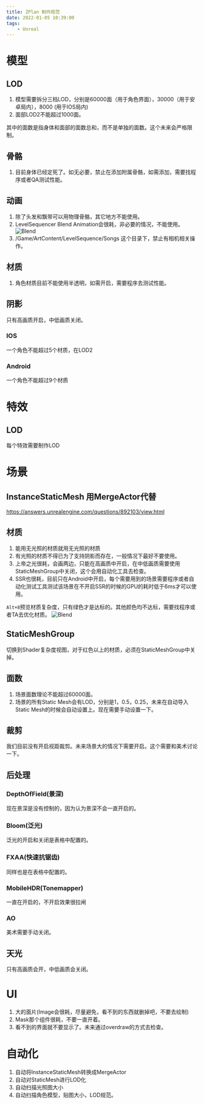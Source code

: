 ```yaml
---
title: ZPlan 制作规范
date: 2022-01-05 10:39:00
tags:
    - Unreal
---
```

# 模型
## LOD
1. 模型需要拆分三档LOD，分别是60000面（用于角色界面），30000（用于安卓局内），8000 (用于IOS局内)
2. 面部LOD2不能超过1000面。

其中的面数是指身体和面部的面数总和，而不是单独的面数。这个未来会严格限制。
## 骨骼
1. 目前身体已经定死了。如无必要，禁止在添加附属骨骼，如需添加，需要找程序或者QA测试性能。


## 动画
1. 除了头发和飘带可以用物理骨骼，其它地方不能使用。
2. LevelSequencer Blend Animation会很耗，非必要的情况，不能使用。
![Blend](/images/Unreal/ZPlan/TechnicalData/1.png)
3. /Game/ArtContent/LevelSequence/Songs 这个目录下，禁止有相机相关操作。


## 材质
1. 角色材质目前不能使用半透明，如需开启，需要程序去测试性能。

## 阴影
只有高画质开启，中低画质关闭。
### IOS
一个角色不能超过5个材质，在LOD2
### Android
一个角色不能超过9个材质
# 特效
## LOD
每个特效需要制作LOD
# 场景
## InstanceStaticMesh 用MergeActor代替
https://answers.unrealengine.com/questions/892103/view.html
## 材质
1. 能用无光照的材质就用无光照的材质
2. 有光照的材质不得已为了支持阴影而存在，一般情况下最好不要使用。
3. 上帝之光很耗，会画两边，只能在高画质中开启，在中低画质需要使用StaticMeshGroup中关闭，这个会用自动化工具去检查。
4. SSR也很耗，目前只在Android中开启，每个需要用到的场景需要程序或者自动化测试工具测试该场景在不开启SSR的时候的GPU的耗时低于6ms才可以使用。

`Alt+8`预览材质复杂度，只有绿色才是达标的。其他颜色均不达标，需要找程序或者TA去优化材质。
![Blend](/images/Unreal/ZPlan/TechnicalData/2.png)
## StaticMeshGroup
切换到Shader复杂度视图，对于红色以上的材质，必须在StaticMeshGroup中关掉。
## 面数
1. 场景面数理论不能超过60000面。
2. 场景的所有Static Mesh会有LOD，分别是1，0.5，0.25，未来在自动导入Static Mesh的时候会自动设置上。现在需要手动设置一下。
## 裁剪
我们目前没有开启视距裁剪。未来场景大的情况下需要开启。这个需要和美术讨论一下。
## 后处理
### DepthOfField(景深)
现在景深是没有控制的，因为认为景深不会一直开启的。
### Bloom(泛光)
泛光的开启和关闭是表格中配置的。
### FXAA(快速抗锯齿)
同样也是在表格中配置的。
### MobileHDR(Tonemapper)
一直在开启的，不开启效果很拉闸
### AO
美术需要手动关闭。
## 天光
只有高画质会开，中低画质会关闭。
# UI
1. 大的面片(Image会很耗，尽量避免，看不到的东西就删掉吧，不要去绘制)
2. Mask那个组件很耗，不要一直开着。
3. 看不到的界面就不要显示了。未来通过overdraw的方式去检查。

# 自动化
1. 自动将InstanceStaticMesh转换成MergeActor
2. 自动对StaticMesh进行LOD化
3. 自动扫描光照图大小
4. 自动扫描角色模型，贴图大小，LOD规范。